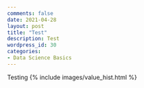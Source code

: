 ```yaml
---
comments: false
date: 2021-04-28 
layout: post
title: "Test"
description: Test
wordpress_id: 30
categories:
- Data Science Basics
---
```

Testing
{% include images/value_hist.html %}
